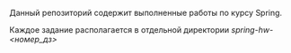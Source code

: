 Данный репозиторий содержит выполненные работы по курсу Spring.

Каждое задание располагается в отдельной директории _spring-hw-<номер_дз>_